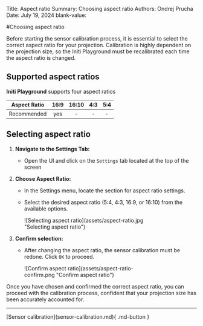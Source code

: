 Title:   Aspect ratio
Summary: Choosing aspect ratio
Authors: Ondrej Prucha
Date:    July 19, 2024
blank-value:

#Choosing aspect ratio

Before starting the sensor calibration process, it is essential to select the correct aspect ratio for your projection. Calibration is highly dependent on the projection size, so the Initi Playground must be recalibrated each time the aspect ratio is changed.

## Supported aspect ratios


**Initi Playground** supports four aspect ratios

| Aspect Ratio| 16:9 | 16:10 | 4:3 | 5:4 |
|:-----------:|:----:|:-----:|:---:|:---:|
| Recommended | yes  | -     | -   | -   |



## Selecting aspect ratio

1. **Navigate to the Settings Tab:**
    
    - Open the UI and click on the `Settings` tab located at the top of the screen
  
2. **Choose Aspect Ratio:**

    - In the Settings menu, locate the section for aspect ratio settings.
    - Select the desired aspect ratio (5:4, 4:3, 16:9, or 16:10) from the available options.

        <div style='width: 70%' markdown>
        ![Selecting aspect ratio](assets/aspect-ratio.jpg "Selecting aspect ratio")
        </div>

3. **Confirm selection:**

    - After changing the aspect ratio, the sensor calibration must be redone. Click `OK` to proceed.

        <div style='width: 70%' markdown>
        ![Confirm aspect ratio](assets/aspect-ratio-confirm.png "Confirm aspect ratio")
        </div>


Once you have chosen and confirmed the correct aspect ratio, you can proceed with the calibration process, confident that your projection size has been accurately accounted for.

----


<div class="center" markdown>
[Sensor calibration](sensor-calibration.md){ .md-button }
</div>

<br />